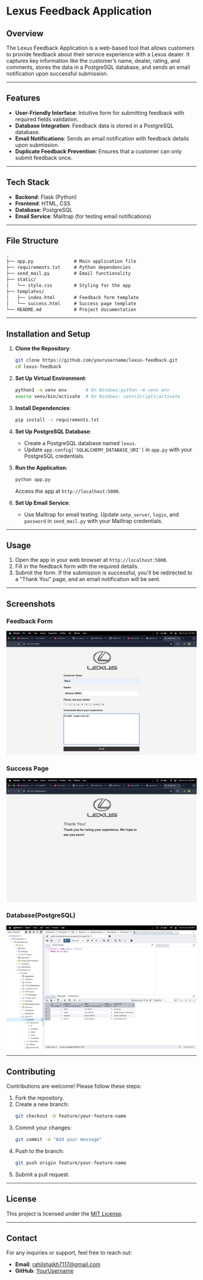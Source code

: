 # Lexus Feedback Application

## Overview

The Lexus Feedback Application is a web-based tool that allows customers to provide feedback about their service experience with a Lexus dealer. It captures key information like the customer’s name, dealer, rating, and comments, stores the data in a PostgreSQL database, and sends an email notification upon successful submission.

---

## Features

- **User-Friendly Interface**: Intuitive form for submitting feedback with required fields validation.
- **Database Integration**: Feedback data is stored in a PostgreSQL database.
- **Email Notifications**: Sends an email notification with feedback details upon submission.
- **Duplicate Feedback Prevention**: Ensures that a customer can only submit feedback once.

---

## Tech Stack

- **Backend**: Flask (Python)
- **Frontend**: HTML, CSS
- **Database**: PostgreSQL
- **Email Service**: Mailtrap (for testing email notifications)

---

## File Structure

```
.
├── app.py               # Main application file
├── requirements.txt     # Python dependencies
├── send_mail.py         # Email functionality
├── static/
│   └── style.css        # Styling for the app
├── templates/
│   ├── index.html       # Feedback form template
│   └── success.html     # Success page template
└── README.md            # Project documentation
```

---

## Installation and Setup

1. **Clone the Repository**:
   ```bash
   git clone https://github.com/yourusername/lexus-feedback.git
   cd lexus-feedback
   ```

2. **Set Up Virtual Environment**:
   ```bash
   python3 -m venv env       # On Windows:python -m venv env
   source venv/bin/activate  # On Windows: venv\Scripts\activate
   ```

3. **Install Dependencies**:
   ```bash
   pip install -r requirements.txt
   ```

4. **Set Up PostgreSQL Database**:
   - Create a PostgreSQL database named `lexus`.
   - Update `app.config['SQLALCHEMY_DATABASE_URI']` in `app.py` with your PostgreSQL credentials.

5. **Run the Application**:
   ```bash
   python app.py
   ```
   Access the app at `http://localhost:5000`.

6. **Set Up Email Service**:
   - Use Mailtrap for email testing. Update `smtp_server`, `login`, and `password` in `send_mail.py` with your Mailtrap credentials.

---

## Usage

1. Open the app in your web browser at `http://localhost:5000`.
2. Fill in the feedback form with the required details.
3. Submit the form. If the submission is successful, you'll be redirected to a "Thank You" page, and an email notification will be sent.

---

## Screenshots

### Feedback Form
![Feedback Form](./static/feedback_form.png)

### Success Page
![Success Page](./static/success_page.png)

### Database(PostgreSQL)
![Success Page](./static/database.png)

---

## Contributing

Contributions are welcome! Please follow these steps:

1. Fork the repository.
2. Create a new branch:
   ```bash
   git checkout -b feature/your-feature-name
   ```
3. Commit your changes:
   ```bash
   git commit -m "Add your message"
   ```
4. Push to the branch:
   ```bash
   git push origin feature/your-feature-name
   ```
5. Submit a pull request.

---

## License

This project is licensed under the [MIT License](LICENSE).

---

## Contact

For any inquiries or support, feel free to reach out:

- **Email**: rahilshaikh7117@gmail.com
- **GitHub**: [YourUsername](https://github.com/Rahil71)